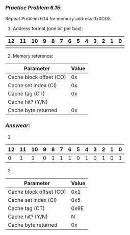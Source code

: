 ### ***Practice Problem 6.15***:  
Repeat Problem 6.14 for memory address 0x0DD5.  

1. Address format (one bit per box):  


| 12        |   11   |   10  |   9    |   8    |   7    |    6   |    5   |    4  |    3   |    2   |    1   |    0   |
| --------- | ------ | ----- | ------ | ------ | ------ | ------ | ------ | ----- | ------ | ------ | ------ | ------ |
|           |        |       |        |        |        |        |        |       |        |        |        |        |  

2. Memory reference:  

| Parameter               | Value  |
| ----------------------- | ------ |
| Cache block offset (CO) | 0x     |
| Cache set index (CI)    | 0x     |
| Cache tag (CT)          | 0x     |
| Cache hit? (Y/N)        |        |
| Cache byte returned     | 0x     |


### ***Answear***:  

1. 
| 12        |   11   |   10  |   9    |   8    |   7    |    6   |    5   |    4  |    3   |    2   |    1   |    0   |
| --------- | ------ | ----- | ------ | ------ | ------ | ------ | ------ | ----- | ------ | ------ | ------ | ------ |
|      0    |    1   |   1   |    0   |    1   |    1   |    1   |    0   |    1  |    0   |   1    |    0   |    1   |  

2. 
| Parameter               | Value  |
| ----------------------- | ------ |
| Cache block offset (CO) | 0x1    |
| Cache set index (CI)    | 0x5    |
| Cache tag (CT)          | 0x6E   |
| Cache hit? (Y/N)        |   N    |
| Cache byte returned     | 0x     |
